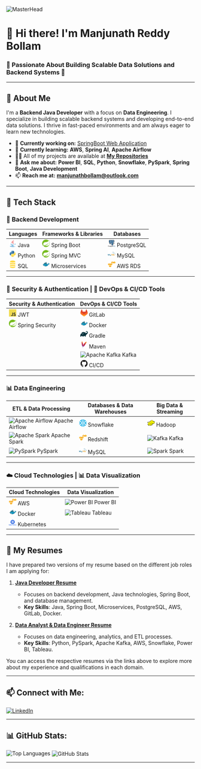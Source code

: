 ![MasterHead](https://github.com/user-attachments/assets/d2345577-f07c-4474-b9db-943830c0b867)

# 👋 Hi there! I'm Manjunath Reddy Bollam
### 🌟 Passionate About Building Scalable Data Solutions and Backend Systems 🌟

---

## 📣 About Me
I'm a **Backend Java Developer** with a focus on **Data Engineering**. I specialize in building scalable backend systems and developing end-to-end data solutions. I thrive in fast-paced environments and am always eager to learn new technologies.

- 🔭 **Currently working on:** [SpringBoot Web Application](https://github.com/manjunath528/springboot-application)
- 🌱 **Currently learning:** **AWS**, **Spring AI**, **Apache Airflow**
- 👨‍💻 All of my projects are available at [**My Repositories**](https://github.com/manjunath528?tab=repositories)
- 💬 **Ask me about:** **Power BI**, **SQL**, **Python**, **Snowflake**, **PySpark**, **Spring Boot**, **Java Development**
- 📫 **Reach me at:** **manjunathbollam@outlook.com**

---

## 🌱 Tech Stack

### 🚀 **Backend Development**

| **Languages** | **Frameworks & Libraries** | **Databases** |
|---------------|----------------------------|---------------|
| <img src="https://raw.githubusercontent.com/devicons/devicon/master/icons/java/java-original.svg" alt="Java" width="20" height="20"/> Java | <img src="https://raw.githubusercontent.com/devicons/devicon/master/icons/spring/spring-original.svg" alt="Spring Boot" width="20" height="20"/> Spring Boot | <img src="https://raw.githubusercontent.com/devicons/devicon/master/icons/postgresql/postgresql-original-wordmark.svg" alt="PostgreSQL" width="20" height="20"/> PostgreSQL |
| <img src="https://raw.githubusercontent.com/devicons/devicon/master/icons/python/python-original.svg" alt="Python" width="20" height="20"/> Python | <img src="https://raw.githubusercontent.com/devicons/devicon/master/icons/spring/spring-original.svg" alt="Spring MVC" width="20" height="20"/> Spring MVC | <img src="https://raw.githubusercontent.com/devicons/devicon/master/icons/mysql/mysql-original-wordmark.svg" alt="MySQL" width="20" height="20"/> MySQL |
| <img src="https://raw.githubusercontent.com/devicons/devicon/master/icons/sql/sql-original.svg" alt="SQL" width="20" height="20"/> SQL | <img src="https://raw.githubusercontent.com/devicons/devicon/master/icons/docker/docker-original.svg" alt="Microservices" width="20" height="20"/> Microservices | <img src="https://raw.githubusercontent.com/devicons/devicon/master/icons/amazonwebservices/amazonwebservices-original.svg" alt="AWS RDS" width="20" height="20"/> AWS RDS |

---

### 🔐 **Security & Authentication** | 🚀 **DevOps & CI/CD Tools**

| **Security & Authentication** | **DevOps & CI/CD Tools** |
|-------------------------------|---------------------------|
| <img src="https://raw.githubusercontent.com/devicons/devicon/master/icons/javascript/javascript-original.svg" alt="JWT" width="20" height="20"/> JWT | <img src="https://raw.githubusercontent.com/devicons/devicon/master/icons/gitlab/gitlab-original.svg" alt="GitLab" width="20" height="20"/> GitLab |
| <img src="https://raw.githubusercontent.com/devicons/devicon/master/icons/spring/spring-original.svg" alt="Spring Security" width="20" height="20"/> Spring Security | <img src="https://raw.githubusercontent.com/devicons/devicon/master/icons/docker/docker-original.svg" alt="Docker" width="20" height="20"/> Docker |
|                               | <img src="https://raw.githubusercontent.com/devicons/devicon/master/icons/gradle/gradle-original.svg" alt="Gradle" width="20" height="20"/> Gradle |
|                               | <img src="https://raw.githubusercontent.com/devicons/devicon/master/icons/maven/maven-original.svg" alt="Maven" width="20" height="20"/> Maven |
|                               | <img src="https://raw.githubusercontent.com/devicons/devicon/master/icons/kafka/kafka-original.svg" alt="Apache Kafka" width="20" height="20"/> Kafka |
|                               | <img src="https://raw.githubusercontent.com/devicons/devicon/master/icons/github/github-original.svg" alt="CI/CD" width="20" height="20"/> CI/CD |

---

### 📊 **Data Engineering**

| **ETL & Data Processing** | **Databases & Data Warehouses** | **Big Data & Streaming** |
|---------------------------|---------------------------------|--------------------------|
| <img src="https://raw.githubusercontent.com/devicons/devicon/master/icons/airflow/airflow-original.svg" alt="Apache Airflow" width="20" height="20"/> Apache Airflow | <img src="https://raw.githubusercontent.com/devicons/devicon/master/icons/snowflake/snowflake-original.svg" alt="Snowflake" width="20" height="20"/> Snowflake | <img src="https://raw.githubusercontent.com/devicons/devicon/master/icons/hadoop/hadoop-original.svg" alt="Hadoop" width="20" height="20"/> Hadoop |
| <img src="https://raw.githubusercontent.com/devicons/devicon/master/icons/spark/spark-original.svg" alt="Apache Spark" width="20" height="20"/> Apache Spark | <img src="https://raw.githubusercontent.com/devicons/devicon/master/icons/amazonwebservices/amazonwebservices-original.svg" alt="Redshift" width="20" height="20"/> Redshift | <img src="https://raw.githubusercontent.com/devicons/devicon/master/icons/kafka/kafka-original.svg" alt="Kafka" width="20" height="20"/> Kafka |
| <img src="https://raw.githubusercontent.com/devicons/devicon/master/icons/pyspark/pyspark-original.svg" alt="PySpark" width="20" height="20"/> PySpark | <img src="https://raw.githubusercontent.com/devicons/devicon/master/icons/mysql/mysql-original-wordmark.svg" alt="MySQL" width="20" height="20"/> MySQL | <img src="https://raw.githubusercontent.com/devicons/devicon/master/icons/spark/spark-original.svg" alt="Spark" width="20" height="20"/> Spark |

---

### ☁️ **Cloud Technologies** | 📊 **Data Visualization**

| **Cloud Technologies** | **Data Visualization** |
|------------------------|------------------------|
| <img src="https://raw.githubusercontent.com/devicons/devicon/master/icons/amazonwebservices/amazonwebservices-original.svg" alt="AWS" width="20" height="20"/> AWS | <img src="https://raw.githubusercontent.com/devicons/devicon/master/icons/powerbi/powerbi-original.svg" alt="Power BI" width="20" height="20"/> Power BI |
| <img src="https://raw.githubusercontent.com/devicons/devicon/master/icons/docker/docker-original.svg" alt="Docker" width="20" height="20"/> Docker | <img src="https://raw.githubusercontent.com/devicons/devicon/master/icons/tableau/tableau-original.svg" alt="Tableau" width="20" height="20"/> Tableau |
| <img src="https://raw.githubusercontent.com/devicons/devicon/master/icons/kubernetes/kubernetes-plain-wordmark.svg" alt="Kubernetes" width="20" height="20"/> Kubernetes |                        |

---

## 📄 My Resumes

I have prepared two versions of my resume based on the different job roles I am applying for:

1. **[Java Developer Resume](https://drive.google.com/file/d/1s0hKBV_x5cF3AZMPJ9QGIZWGSGPPawbq/view?usp=sharing)**  
   - Focuses on backend development, Java technologies, Spring Boot, and database management.
   - **Key Skills**: Java, Spring Boot, Microservices, PostgreSQL, AWS, GitLab, Docker.

2. **[Data Analyst & Data Engineer Resume](https://drive.google.com/file/d/1bkj3WDFTaUU2mmKVKoQeIwFrvdP12RfF/view?usp=sharing)**  
   - Focuses on data engineering, analytics, and ETL processes.
   - **Key Skills**: Python, PySpark, Apache Kafka, AWS, Snowflake, Power BI, Tableau.

You can access the respective resumes via the links above to explore more about my experience and qualifications in each domain.

---

## 📫 Connect with Me:
<a href="https://www.linkedin.com/in/manjunath-reddy-bollam-29bb69240" target="blank"><img align="center" src="https://raw.githubusercontent.com/rahuldkjain/github-profile-readme-generator/master/src/images/icons/Social/linked-in-alt.svg" alt="LinkedIn" height="30" width="40" /></a>

---


## 📊 GitHub Stats:
<p><img align="left" src="https://github-readme-stats.vercel.app/api/top-langs?username=manjunath528&show_icons=true&locale=en&layout=compact" alt="Top Languages" /></p>

<p>&nbsp;<img align="center" src="https://github-readme-stats.vercel.app/api?username=manjunath528&show_icons=true&locale=en" alt="GitHub Stats" /></p>

---
